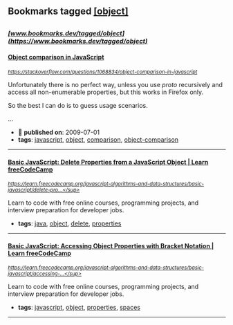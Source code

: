 ## Bookmarks tagged [[object]](https://www.bookmarks.dev?q=[object])

_<sup><sup>[www.bookmarks.dev/tagged/object](https://www.bookmarks.dev/tagged/object)</sup></sup>_
---
#### [Object comparison in JavaScript](https://stackoverflow.com/questions/1068834/object-comparison-in-javascript)
_<sup>https://stackoverflow.com/questions/1068834/object-comparison-in-javascript</sup>_

Unfortunately there is no perfect way, unless you use _proto_ recursively and access all non-enumerable properties, but this works in Firefox only.

So the best I can do is to guess usage scenarios.

...
* :calendar: **published on**: 2009-07-01
* **tags**: [javascript](../tagged/javascript.md), [object](../tagged/object.md), [comparison](../tagged/comparison.md), [object-comparison](../tagged/object-comparison.md)
---
#### [Basic JavaScript: Delete Properties from a JavaScript Object | Learn freeCodeCamp](https://learn.freecodecamp.org/javascript-algorithms-and-data-structures/basic-javascript/delete-properties-from-a-javascript-object)
_<sup>https://learn.freecodecamp.org/javascript-algorithms-and-data-structures/basic-javascript/delete-pro...</sup>_

Learn to code with free online courses, programming projects, and interview preparation for developer jobs.
* **tags**: [java](../tagged/java.md), [object](../tagged/object.md), [delete](../tagged/delete.md), [properties](../tagged/properties.md)
---
#### [Basic JavaScript: Accessing Object Properties with Bracket Notation | Learn freeCodeCamp](https://learn.freecodecamp.org/javascript-algorithms-and-data-structures/basic-javascript/accessing-object-properties-with-bracket-notation)
_<sup>https://learn.freecodecamp.org/javascript-algorithms-and-data-structures/basic-javascript/accessing-...</sup>_

Learn to code with free online courses, programming projects, and interview preparation for developer jobs.
* **tags**: [javascript](../tagged/javascript.md), [object](../tagged/object.md), [properties](../tagged/properties.md), [spaces](../tagged/spaces.md)
---
